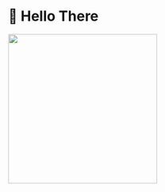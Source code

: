 # 👋 Hello There 



<img src="https://github.com/user-attachments/assets/8b6db1bb-f2b9-46bd-8072-5c18ae2336a3" width="300">






<!--
**SantiagoLopez25/SantiagoLopez25** is a ✨ _special_ ✨ repository because its `README.md` (this file) appears on your GitHub profile.

Here are some ideas to get you started:

- 🔭 I’m currently working on ...
- 🌱 I’m currently learning ...
- 👯 I’m looking to collaborate on ...
- 🤔 I’m looking for help with ...
- 💬 Ask me about ...
- 📫 How to reach me: ...
- 😄 Pronouns: ...
- ⚡ Fun fact: ...
-->
